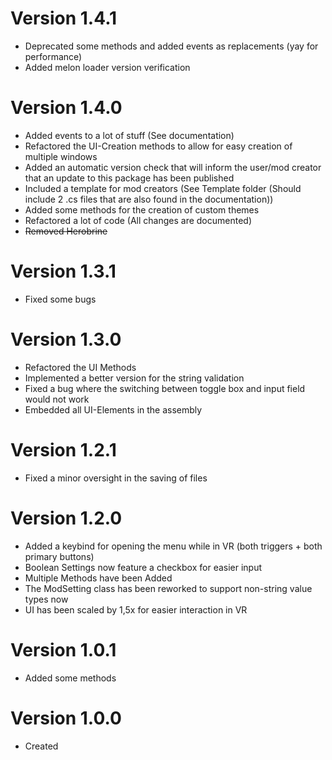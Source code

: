 # Version 1.4.1
- Deprecated some methods and added events as replacements (yay for performance)
- Added melon loader version verification
# Version 1.4.0
- Added events to a lot of stuff (See documentation)
- Refactored the UI-Creation methods to allow for easy creation of multiple windows
- Added an automatic version check that will inform the user/mod creator that an update to this package has been published
- Included a template for mod creators (See Template folder (Should include 2 .cs files that are also found in the documentation))
- Added some methods for the creation of custom themes
- Refactored a lot of code (All changes are documented)
- ~~Removed Herobrine~~
# Version 1.3.1
- Fixed some bugs
# Version 1.3.0
- Refactored the UI Methods
- Implemented a better version for the string validation
- Fixed a bug where the switching between toggle box and input field would not work 
- Embedded all UI-Elements in the assembly
# Version 1.2.1
- Fixed a minor oversight in the saving of files
# Version 1.2.0
- Added a keybind for opening the menu while in VR (both triggers + both primary buttons)
- Boolean Settings now feature a checkbox for easier input
- Multiple Methods have been Added
- The ModSetting class has been reworked to support non-string value types now
- UI has been scaled by 1,5x for easier interaction in VR
# Version 1.0.1
- Added some methods
# Version 1.0.0
- Created